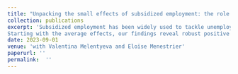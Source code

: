 ```yaml
---
title: "Unpacking the small effects of subsidized employment: the role of gender and parenthood"
collection: publications
excerpt: 'Subsidized employment has been widely used to tackle unemployment. Nevertheless, our understanding of the gender-specific effects of these policies remains limited. In this study, we assess the impact of a subsidized employment program in France allowing for heterogeneous effects across gender. We apply a dynamic difference-in-differences approach where older non-participating cohorts serve as a control group. 
Starting with the average effects, our findings reveal robust positive effects on annual earnings, working hours, and job conditions following program completion. However, the effect on the employment probability — the primary objective of these policies — is close to 0 and only marginally significant. When considering gender heterogeneity, our analysis indicates significant and positive effects on all outcomes for men. For women, the program fails to enhance the likelihood of employment. As parenthood is a major factor in gender inequality within the labor market, we investigate the influence of childbirth. Our analysis shows that the lack of impact on employment probability is due to smaller effects for fathers and especially mothers, who do not experience improved job prospects.  Childless young men see their situation significantly improved. Women giving birth during the program turn out to be worse off at the end of the program.'
date: 2023-09-01
venue: 'with Valentina Melentyeva and Eloïse Menestrier'
paperurl: ''
permalink:  ''
---
```


